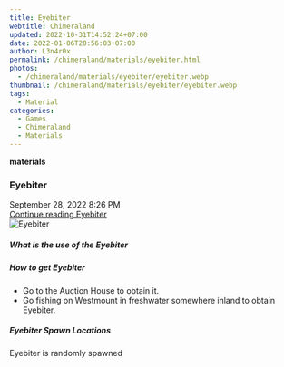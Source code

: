 ```yaml
---
title: Eyebiter
webtitle: Chimeraland
updated: 2022-10-31T14:52:24+07:00
date: 2022-01-06T20:56:03+07:00
author: L3n4r0x
permalink: /chimeraland/materials/eyebiter.html
photos:
  - /chimeraland/materials/eyebiter/eyebiter.webp
thumbnail: /chimeraland/materials/eyebiter/eyebiter.webp
tags:
  - Material
categories:
  - Games
  - Chimeraland
  - Materials
---
```


<section id="bootstrap-wrapper"><link rel="stylesheet" href="https://cdn.statically.io/gh/dimaslanjaka/Web-Manajemen/40ac3225/css/bootstrap-4.5-wrapper.css"/><div class="row g-0 border rounded overflow-hidden flex-md-row mb-4 shadow-sm position-relative"><div class="col p-4 d-flex flex-column position-static"><strong class="d-inline-block mb-2 text-success">materials</strong><h3 class="mb-0">Eyebiter</h3><div class="mb-1 text-muted">September 28, 2022 8:26 PM</div><a href="#" class="stretched-link d-none">Continue reading Eyebiter</a></div><div class="col-auto d-none d-lg-block"><img src="/chimeraland/materials/eyebiter/eyebiter.webp" alt="Eyebiter"/></div></div><div class="row"><div class="col-lg-6 col-12 mb-2"><div class="card"><div class="card-body"><h5 class="card-title">What is the use of the Eyebiter</h5><div class="card-text"><ul></ul></div></div></div></div><div class="col-lg-6 col-12 mb-2"><div class="card"><div class="card-body"><h5 class="card-title">How to get Eyebiter</h5><div class="card-text"><ul><li>Go to the Auction House to obtain it.</li><li>Go fishing on Westmount in freshwater somewhere inland to obtain Eyebiter.</li></ul></div></div></div></div><div class="col-12 mb-2"><h5>Eyebiter Spawn Locations</h5><p>Eyebiter is randomly spawned</p></div></div></section>